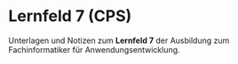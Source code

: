 # Lernfeld 7 (CPS)
Unterlagen und Notizen zum **Lernfeld 7** der Ausbildung zum Fachinformatiker für Anwendungsentwicklung.
